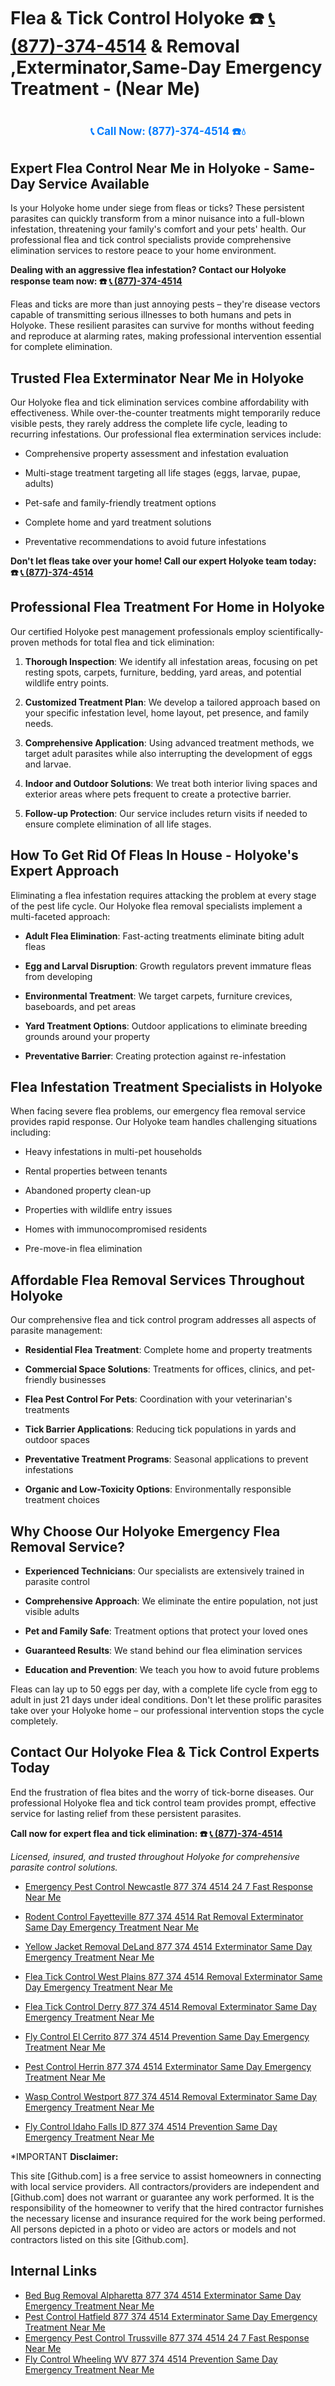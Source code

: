 # Flea & Tick Control Holyoke ☎️ [📞 (877)-374-4514](https://pest-control-4514.netlify.app) & Removal ,Exterminator,Same-Day Emergency Treatment - (Near Me) 
# 

<p align="center" style="font-size: 1.2em; font-weight: bold; margin: 20px 0;">
  <a href="https://pest-control-4514.netlify.app" target="_blank" style="color: #007BFF; text-decoration: none;">📞 Call Now: (877)-374-4514 ☎️💧</a>
</p>

## Expert Flea Control Near Me in Holyoke - Same-Day Service Available

Is your Holyoke home under siege from fleas or ticks? These persistent parasites can quickly transform from a minor nuisance into a full-blown infestation, threatening your family's comfort and your pets' health. Our professional flea and tick control specialists provide comprehensive elimination services to restore peace to your home environment.

**Dealing with an aggressive flea infestation? Contact our Holyoke response team now: ☎️ [📞 (877)-374-4514](https://pest-control-4514.netlify.app)**

Fleas and ticks are more than just annoying pests – they're disease vectors capable of transmitting serious illnesses to both humans and pets in Holyoke. These resilient parasites can survive for months without feeding and reproduce at alarming rates, making professional intervention essential for complete elimination.

## Trusted Flea Exterminator Near Me in Holyoke

Our Holyoke flea and tick elimination services combine affordability with effectiveness. While over-the-counter treatments might temporarily reduce visible pests, they rarely address the complete life cycle, leading to recurring infestations. Our professional flea extermination services include:

- Comprehensive property assessment and infestation evaluation  

- Multi-stage treatment targeting all life stages (eggs, larvae, pupae, adults)  

- Pet-safe and family-friendly treatment options  

- Complete home and yard treatment solutions  

- Preventative recommendations to avoid future infestations  

**Don't let fleas take over your home! Call our expert Holyoke team today: ☎️ [📞 (877)-374-4514](https://pest-control-4514.netlify.app)**

## Professional Flea Treatment For Home in Holyoke

Our certified Holyoke pest management professionals employ scientifically-proven methods for total flea and tick elimination:

1. **Thorough Inspection**: We identify all infestation areas, focusing on pet resting spots, carpets, furniture, bedding, yard areas, and potential wildlife entry points.  

2. **Customized Treatment Plan**: We develop a tailored approach based on your specific infestation level, home layout, pet presence, and family needs.  

3. **Comprehensive Application**: Using advanced treatment methods, we target adult parasites while also interrupting the development of eggs and larvae.  

4. **Indoor and Outdoor Solutions**: We treat both interior living spaces and exterior areas where pets frequent to create a protective barrier.  

5. **Follow-up Protection**: Our service includes return visits if needed to ensure complete elimination of all life stages.  

## How To Get Rid Of Fleas In House - Holyoke's Expert Approach

Eliminating a flea infestation requires attacking the problem at every stage of the pest life cycle. Our Holyoke flea removal specialists implement a multi-faceted approach:

- **Adult Flea Elimination**: Fast-acting treatments eliminate biting adult fleas  

- **Egg and Larval Disruption**: Growth regulators prevent immature fleas from developing  

- **Environmental Treatment**: We target carpets, furniture crevices, baseboards, and pet areas  

- **Yard Treatment Options**: Outdoor applications to eliminate breeding grounds around your property  

- **Preventative Barrier**: Creating protection against re-infestation  

## Flea Infestation Treatment Specialists in Holyoke

When facing severe flea problems, our emergency flea removal service provides rapid response. Our Holyoke team handles challenging situations including:

- Heavy infestations in multi-pet households  

- Rental properties between tenants  

- Abandoned property clean-up  

- Properties with wildlife entry issues  

- Homes with immunocompromised residents  

- Pre-move-in flea elimination  

## Affordable Flea Removal Services Throughout Holyoke

Our comprehensive flea and tick control program addresses all aspects of parasite management:

- **Residential Flea Treatment**: Complete home and property treatments  

- **Commercial Space Solutions**: Treatments for offices, clinics, and pet-friendly businesses  

- **Flea Pest Control For Pets**: Coordination with your veterinarian's treatments  

- **Tick Barrier Applications**: Reducing tick populations in yards and outdoor spaces  

- **Preventative Treatment Programs**: Seasonal applications to prevent infestations  

- **Organic and Low-Toxicity Options**: Environmentally responsible treatment choices  

## Why Choose Our Holyoke Emergency Flea Removal Service?

- **Experienced Technicians**: Our specialists are extensively trained in parasite control  

- **Comprehensive Approach**: We eliminate the entire population, not just visible adults  

- **Pet and Family Safe**: Treatment options that protect your loved ones  

- **Guaranteed Results**: We stand behind our flea elimination services  

- **Education and Prevention**: We teach you how to avoid future problems  

Fleas can lay up to 50 eggs per day, with a complete life cycle from egg to adult in just 21 days under ideal conditions. Don't let these prolific parasites take over your Holyoke home – our professional intervention stops the cycle completely.

## Contact Our Holyoke Flea & Tick Control Experts Today

End the frustration of flea bites and the worry of tick-borne diseases. Our professional Holyoke flea and tick control team provides prompt, effective service for lasting relief from these persistent parasites.

**Call now for expert flea and tick elimination: ☎️ [📞 (877)-374-4514](https://pest-control-4514.netlify.app)**

*Licensed, insured, and trusted throughout Holyoke for comprehensive parasite control solutions.*


- [Emergency Pest Control Newcastle 877 374 4514 24 7 Fast Response Near Me](https://github.com/allyoucaneatsushiin/plumbing-texas/blob/main/Emergency-Pest-Control-Newcastle-877-374-4514-24-7-Fast-Response-Near-Me.md)
- [Rodent Control Fayetteville 877 374 4514 Rat Removal Exterminator Same Day Emergency Treatment Near Me](https://github.com/allyoucaneatsushiin/plumbing-texas/blob/main/Rodent-Control-Fayetteville-877-374-4514-Rat-Removal-Exterminator-Same-Day-Emergency-Treatment-Near-Me.md)
- [Yellow Jacket Removal DeLand 877 374 4514 Exterminator Same Day Emergency Treatment Near Me](https://github.com/allyoucaneatsushiin/plumbing-texas/blob/main/Yellow-Jacket-Removal-DeLand-877-374-4514-Exterminator-Same-Day-Emergency-Treatment-Near-Me.md)


- [Flea Tick Control West Plains 877 374 4514 Removal Exterminator Same Day Emergency Treatment Near Me](https://github.com/allyoucaneatsushiin/plumbing-texas/blob/main/Flea-Tick-Control-West-Plains-877-374-4514-Removal-Exterminator-Same-Day-Emergency-Treatment-Near-Me.md)
- [Flea Tick Control Derry 877 374 4514 Removal Exterminator Same Day Emergency Treatment Near Me](https://github.com/allyoucaneatsushiin/plumbing-texas/blob/main/Flea-Tick-Control-Derry-877-374-4514-Removal-Exterminator-Same-Day-Emergency-Treatment-Near-Me.md)
- [Fly Control El Cerrito 877 374 4514 Prevention Same Day Emergency Treatment Near Me](https://github.com/allyoucaneatsushiin/plumbing-texas/blob/main/Fly-Control-El-Cerrito-877-374-4514-Prevention-Same-Day-Emergency-Treatment-Near-Me.md)


- [Pest Control Herrin 877 374 4514 Exterminator Same Day Emergency Treatment Near Me](https://github.com/allyoucaneatsushiin/plumbing-texas/blob/main/Pest-Control-Herrin-877-374-4514-Exterminator-Same-Day-Emergency-Treatment-Near-Me.md)
- [Wasp Control Westport 877 374 4514 Removal Exterminator Same Day Emergency Treatment Near Me](https://github.com/allyoucaneatsushiin/plumbing-texas/blob/main/Wasp-Control-Westport-877-374-4514-Removal-Exterminator-Same-Day-Emergency-Treatment-Near-Me.md)
- [Fly Control Idaho Falls ID 877 374 4514 Prevention Same Day Emergency Treatment Near Me](https://github.com/allyoucaneatsushiin/plumbing-texas/blob/main/Fly-Control-Idaho-Falls-ID-877-374-4514-Prevention-Same-Day-Emergency-Treatment-Near-Me.md)


*IMPORTANT **Disclaimer:**  

This site [Github.com] is a free service to assist homeowners in connecting with local service providers. All contractors/providers are independent and [Github.com] does not warrant or guarantee any work performed. It is the responsibility of the homeowner to verify that the hired contractor furnishes the necessary license and insurance required for the work being performed. All persons depicted in a photo or video are actors or models and not contractors listed on this site [Github.com].


## Internal Links
- [Bed Bug Removal Alpharetta 877 374 4514 Exterminator Same Day Emergency Treatment Near Me](https://github.com/allyoucaneatsushiin/plumbing-texas/blob/main/Bed-Bug-Removal-Alpharetta-877-374-4514-Exterminator-Same-Day-Emergency-Treatment-Near-Me.md)
- [Pest Control Hatfield 877 374 4514 Exterminator Same Day Emergency Treatment Near Me](https://github.com/allyoucaneatsushiin/plumbing-texas/blob/main/Pest-Control-Hatfield-877-374-4514-Exterminator-Same-Day-Emergency-Treatment-Near-Me.md)
- [Emergency Pest Control Trussville 877 374 4514 24 7 Fast Response Near Me](https://github.com/allyoucaneatsushiin/plumbing-texas/blob/main/Emergency-Pest-Control-Trussville-877-374-4514-24-7-Fast-Response-Near-Me.md)
- [Fly Control Wheeling WV 877 374 4514 Prevention Same Day Emergency Treatment Near Me](https://github.com/allyoucaneatsushiin/plumbing-texas/blob/main/Fly-Control-Wheeling-WV-877-374-4514-Prevention-Same-Day-Emergency-Treatment-Near-Me.md)
